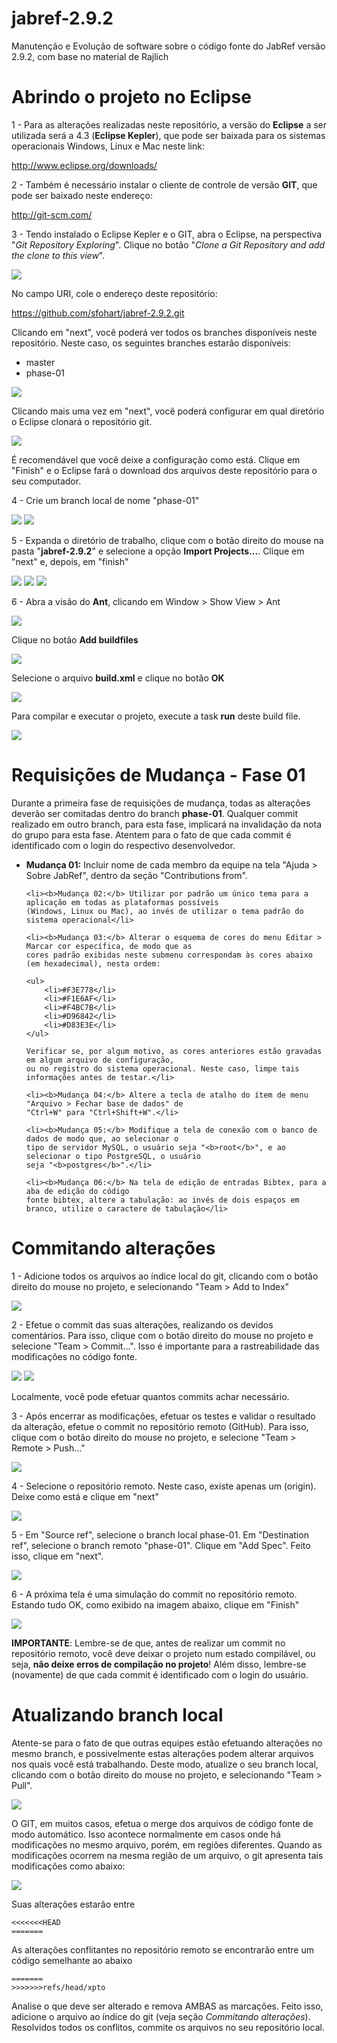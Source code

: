 jabref-2.9.2
============

Manutenção e Evolução de software sobre o código fonte do JabRef versão 2.9.2, com base no  material de Rajlich


Abrindo o projeto no Eclipse
================================================

1 - Para as alterações realizadas neste repositório, a versão do <b>Eclipse</b> a ser utilizada será a 4.3 
(<b>Eclipse Kepler</b>), que pode ser baixada para os sistemas operacionais Windows, Linux e Mac neste link:

http://www.eclipse.org/downloads/

2 - Também é necessário instalar o cliente de controle de versão <b>GIT</b>, que pode ser baixado neste endereço:

http://git-scm.com/

3 - Tendo instalado o Eclipse Kepler e o GIT, abra o Eclipse, na perspectiva "<i>Git Repository Exploring</i>". Clique no 
botão "<i>Clone a Git Repository and add the clone to this view</i>". 

<img src="http://docs.joomla.org/images/b/bd/Git-coders-tutorial-20121009-01.png" />

No campo URI, cole o endereço deste repositório:

https://github.com/sfohart/jabref-2.9.2.git

Clicando em "next", você poderá ver todos os branches disponíveis neste repositório. Neste caso, os seguintes branches estarão 
disponíveis:

<ul>
	<li>master</li>
	<li>phase-01</li>
</ul>

<img src="https://raw.github.com/sfohart/jabref-2.9.2/master/doc/branch-selection.PNG" />

Clicando mais uma vez em "next", você poderá configurar em qual diretório o Eclipse clonará o repositório git.

<img src="https://raw.github.com/sfohart/jabref-2.9.2/master/doc/local-destination.PNG" />

É recomendável que você deixe a configuração como está. Clique em "Finish" e o Eclipse fará o download dos 
arquivos deste repositório para o seu computador.

4 - Crie um branch local de nome "phase-01" 

<img src="https://raw.github.com/sfohart/jabref-2.9.2/master/doc/criando-branch-local.png" />

<img src="https://raw.github.com/sfohart/jabref-2.9.2/master/doc/criando-branch-local-phase-01.png" />

5 - Expanda o diretório de trabalho, clique com o botão direito do mouse na pasta "<b>jabref-2.9.2</b>" e selecione
a opção <b>Import Projects...</b>. Clique em "next" e, depois, em "finish"

<img src="https://raw.github.com/sfohart/jabref-2.9.2/master/doc/import-projects.png" />

<img src="https://raw.github.com/sfohart/jabref-2.9.2/master/doc/import-projects-01.png" />

<img src="https://raw.github.com/sfohart/jabref-2.9.2/master/doc/import-projects-02.png" />

6 - Abra a visão do <b>Ant</b>, clicando em Window > Show View > Ant

<img src="https://raw.github.com/sfohart/jabref-2.9.2/master/doc/configurando-ant.png" />

Clique no botão <b>Add buildfiles</b>

<img src="https://raw.github.com/sfohart/jabref-2.9.2/master/doc/configurando-ant-01.png" />

Selecione o arquivo <b>build.xml</b> e clique no botão <b>OK</b>

<img src="https://raw.github.com/sfohart/jabref-2.9.2/master/doc/configurando-ant-02.png" />

Para compilar e executar o projeto, execute a task <b>run</b> deste build file.

<img src="https://raw.github.com/sfohart/jabref-2.9.2/master/doc/configurando-ant-03.PNG" />


Requisições de Mudança - Fase 01
===================================================

Durante a primeira fase de requisições de mudança, todas as alterações deverão ser comitadas dentro do branch
<b>phase-01</b>. Qualquer commit realizado em outro branch, para esta fase, implicará na invalidação da nota do grupo
para esta fase. Atentem para o fato de que cada commit é identificado com o login do respectivo desenvolvedor.


<ul>
	<li><b>Mudança 01:</b> Incluir nome de cada membro da equipe na tela "Ajuda > Sobre JabRef", dentro da seção 
	"Contributions from".</li>
	
	<li><b>Mudança 02:</b> Utilizar por padrão um único tema para a aplicação em todas as plataformas possíveis  
	(Windows, Linux ou Mac), ao invés de utilizar o tema padrão do sistema operacional</li>
	
	<li><b>Mudança 03:</b> Alterar o esquema de cores do menu Editar > Marcar cor específica, de modo que as 
	cores padrão exibidas neste submenu correspondam às cores abaixo (em hexadecimal), nesta ordem:

	<ul>
		<li>#F3E778</li>
		<li>#F1E6AF</li>
		<li>#F4BC7B</li>
		<li>#D96842</li>
		<li>#D83E3E</li>
	</ul>

	Verificar se, por algum motivo, as cores anteriores estão gravadas em algum arquivo de configuração, 
	ou no registro do sistema operacional. Neste caso, limpe tais informações antes de testar.</li>
	
	<li><b>Mudança 04:</b> Altere a tecla de atalho do ítem de menu "Arquivo > Fechar base de dados" de 
	"Ctrl+W" para "Ctrl+Shift+W".</li>
	
	<li><b>Mudança 05:</b> Modifique a tela de conexão com o banco de dados de modo que, ao selecionar o 
	tipo de servidor MySQL, o usuário seja "<b>root</b>", e ao selecionar o tipo PostgreSQL, o usuário 
	seja "<b>postgres</b>".</li>
	
	<li><b>Mudança 06:</b> Na tela de edição de entradas Bibtex, para a aba de edição do código 
	fonte bibtex, altere a tabulação: ao invés de dois espaços em branco, utilize o caractere de tabulação</li>
</ul>

Commitando alterações
===================================================

1 - Adicione todos os arquivos ao índice local do git, clicando com o botão direito do mouse no projeto, e 
selecionando "Team > Add to Index"

<img src="https://raw.github.com/sfohart/jabref-2.9.2/master/doc/commitando-alteracoes.png" />

2 - Efetue o commit das suas alterações, realizando os devidos comentários. Para isso, clique com o botão direito
do mouse no projeto e selecione "Team > Commit...". Isso é importante para a rastreabilidade das modificações 
no código fonte. 

<img src="https://raw.github.com/sfohart/jabref-2.9.2/master/doc/commitando-alteracoes-01.png" />

<img src="https://raw.github.com/sfohart/jabref-2.9.2/master/doc/commitando-alteracoes-02.png" />

Localmente, você pode efetuar quantos commits achar necessário.

3 - Após encerrar as modificações, efetuar os testes e validar o resultado da alteração, efetue o commit no
repositório remoto (GitHub). Para isso, clique com o botão direito do mouse no projeto, e selecione
"Team > Remote > Push..."

<img src="https://raw.github.com/sfohart/jabref-2.9.2/master/doc/commitando-alteracoes-03.png" />

4 - Selecione o repositório remoto. Neste caso, existe apenas um (origin). Deixe como está e clique em "next"

<img src="https://raw.github.com/sfohart/jabref-2.9.2/master/doc/commitando-alteracoes-04.png" />

5 - Em "Source ref", selecione o branch local phase-01. Em "Destination ref", selecione o branch remoto "phase-01".
Clique em "Add Spec". Feito isso, clique em "next".

<img src="https://raw.github.com/sfohart/jabref-2.9.2/master/doc/commitando-alteracoes-05.png" />

6 - A próxima tela é uma simulação do commit no repositório remoto. Estando tudo OK, como exibido na imagem 
abaixo, clique em "Finish"

<img src="https://raw.github.com/sfohart/jabref-2.9.2/master/doc/commitando-alteracoes-06.png" />


<b>IMPORTANTE</b>: Lembre-se de que, antes de realizar um commit no repositório remoto, você deve deixar o 
projeto num estado compilável, ou seja, <b>não deixe erros de compilação no projeto</b>! Além disso, lembre-se 
(novamente) de que cada commit é identificado com o login do usuário.

Atualizando branch local
===================================================

Atente-se para o fato de que outras equipes estão efetuando alterações no mesmo branch, e possivelmente estas 
alterações podem alterar arquivos nos quais você está trabalhando. Deste modo, atualize o seu branch local, clicando
com o botão direito do mouse no projeto, e selecionando "Team > Pull".

<img src="https://raw.github.com/sfohart/jabref-2.9.2/master/doc/atualizando-branch-local.png" />

O GIT, em muitos casos, efetua o merge dos arquivos de código fonte de modo automático. Isso acontece normalmente 
em casos onde há modificações no mesmo arquivo, porém, em regiões diferentes. Quando as modificações ocorrem na mesma
região de um arquivo, o git apresenta tais modificações como abaixo:

<img src="http://eclipsesource.com/blogs/wp-content/uploads/2011/05/screenshot_085.png" />

Suas alterações estarão entre

```
<<<<<<<HEAD
=======
```

As alterações conflitantes no repositório remoto se encontrarão entre um código semelhante ao abaixo

```
=======
>>>>>>>refs/head/xpto
```

Analise o que deve ser alterado e remova AMBAS as marcações. Feito isso, adicione o arquivo ao índice do git 
(veja seção <i>Commitando alterações</i>). Resolvidos todos os conflitos, commite os arquivos no seu 
repositório local.
